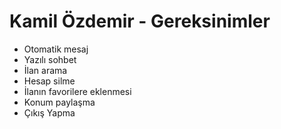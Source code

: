 # Kamil Özdemir - Gereksinimler
- Otomatik mesaj
- Yazılı sohbet
- İlan arama
- Hesap silme
- İlanın favorilere eklenmesi
- Konum paylaşma
- Çıkış Yapma